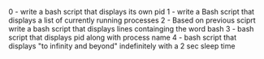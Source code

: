 0 - write a bash script that displays its own pid
1 - write a Bash script that displays a list of currently running processes
2 - Based on previous sciprt write a bash script that displays lines containging the word bash
3 - bash script that displays pid along with process name
4 - bash script that displays "to infinity and beyond" indefinitely with a 2 sec sleep time

